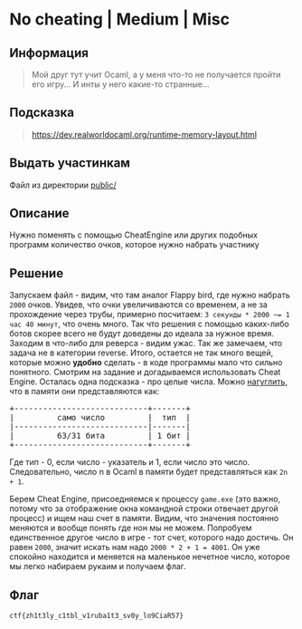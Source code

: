 # No cheating | Medium | Misc

## Информация

> Мой друг тут учит Ocaml, а у меня что-то не получается пройти его игру... И инты у него какие-то странные...

## Подсказка
> https://dev.realworldocaml.org/runtime-memory-layout.html

## Выдать участинкам

Файл из директории [public/](public/)

## Описание

Нужно поменять с помощью CheatEngine или других подобных программ количество очков, которое нужно набрать участнику

## Решение

Запускаем файл - видим, что там аналог Flappy bird, где нужно набрать `2000` очков. Увидев, что очки увеличиваются со временем, а не за прохождение через трубы, примерно посчитаем: `3 секунды * 2000 ~= 1 час 40 минут`, что очень много. Так что решения с помощью каких-либо ботов скорее всего не будут доведены до идеала за нужное время. Заходим в что-либо для реверса - видим ужас. Так же замечаем, что задача не в категории reverse. Итого, остается не так много вещей, которые можно **удобно** сделать - в коде программы мало что сильно понятного. Смотрим на задание и догадываемся использовать Cheat Engine. Осталась одна подсказка - про целые числа. Можно [нагуглить](https://dev.realworldocaml.org/runtime-memory-layout.html), что в памяти они представляются как:

<pre>
+----------------------------+-------+
|         само число         |  тип  |
|----------------------------|-------|
|         63/31 бита         | 1 бит |
+----------------------------+-------+
</pre>

Где тип - 0, если число - указатель и 1, если число это число. Следовательно, число n в Ocaml в памяти будет представляться как `2n + 1`. 

Берем Cheat Engine, присоедняемся к процессу `game.exe` (это важно, потому что за отображение окна командной строки отвечает другой процесс) и ищем наш счет в памяти. Видим, что значения постоянно меняются и вообще понять где нон мы не можем. Попробуем единственное другое число в игре - тот счет, которого надо достичь. Он равен `2000`, значит искать нам надо `2000 * 2 + 1 = 4001`. Он уже спокойно находится и меняется на маленькое нечетное число, которое мы легко набираем рукаим и получаем флаг.

## Флаг

`ctf{zh1t3ly_c1tbl_v1ruba1t3_sv0y_lo9CiaR57}`

